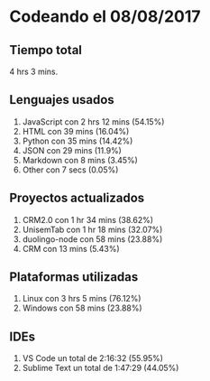 # Codeando el 08/08/2017

## Tiempo total
4 hrs 3 mins.

## Lenguajes usados
1. JavaScript con 2 hrs 12 mins (54.15%)
1. HTML con 39 mins (16.04%)
1. Python con 35 mins (14.42%)
1. JSON con 29 mins (11.9%)
1. Markdown con 8 mins (3.45%)
1. Other con 7 secs (0.05%)

## Proyectos actualizados
1. CRM2.0 con 1 hr 34 mins (38.62%)
1. UnisemTab con 1 hr 18 mins (32.07%)
1. duolingo-node con 58 mins (23.88%)
1. CRM con 13 mins (5.43%)

## Plataformas utilizadas
1. Linux con 3 hrs 5 mins (76.12%)
1. Windows con 58 mins (23.88%)

## IDEs
1. VS Code un total de 2:16:32 (55.95%)
1. Sublime Text un total de 1:47:29 (44.05%)
